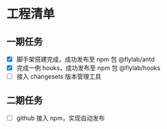 # 工程清单

## 一期任务

- [x] 脚手架搭建完成，成功发布至 npm 包 @flylab/antd
- [x] 完成一例 hooks，成功发布至 npm 包 @flylab/hooks
- [ ] 接入 changesets 版本管理工具

## 二期任务

- [ ] github 接入 npm，实现自动发布
